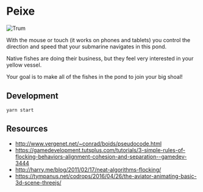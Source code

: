 # Peixe

![Trum](https://raw.githubusercontent.com/Hackbit/nko2018-peixe/master/screenshot.png)

With the mouse or touch (it works on phones and tablets) you control the direction and speed that your submarine navigates in this pond.

Native fishes are doing their business, but they feel very interested in your yellow vessel.

Your goal is to make all of the fishes in the pond to join your big shoal!

## Development

```
yarn start
```

## Resources

- http://www.vergenet.net/~conrad/boids/pseudocode.html
- https://gamedevelopment.tutsplus.com/tutorials/3-simple-rules-of-flocking-behaviors-alignment-cohesion-and-separation--gamedev-3444
- http://harry.me/blog/2011/02/17/neat-algorithms-flocking/
- https://tympanus.net/codrops/2016/04/26/the-aviator-animating-basic-3d-scene-threejs/
